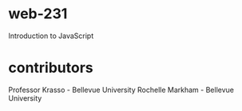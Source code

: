 # web-231
Introduction to JavaScript

# contributors
Professor Krasso - Bellevue University
Rochelle Markham - Bellevue University
